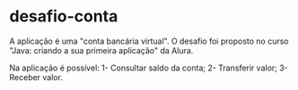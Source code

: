 # desafio-conta

A aplicação é uma "conta bancária virtual". O desafio foi proposto no curso "Java: criando a sua primeira aplicação" da Alura.

Na aplicação é possível:
  1- Consultar saldo da conta;
  2- Transferir valor;
  3- Receber valor.
